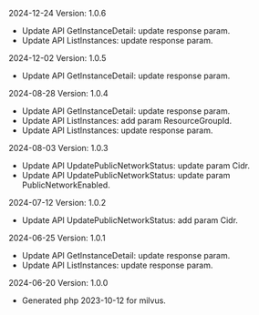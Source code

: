2024-12-24 Version: 1.0.6
- Update API GetInstanceDetail: update response param.
- Update API ListInstances: update response param.


2024-12-02 Version: 1.0.5
- Update API GetInstanceDetail: update response param.


2024-08-28 Version: 1.0.4
- Update API GetInstanceDetail: update response param.
- Update API ListInstances: add param ResourceGroupId.
- Update API ListInstances: update response param.


2024-08-03 Version: 1.0.3
- Update API UpdatePublicNetworkStatus: update param Cidr.
- Update API UpdatePublicNetworkStatus: update param PublicNetworkEnabled.


2024-07-12 Version: 1.0.2
- Update API UpdatePublicNetworkStatus: add param Cidr.


2024-06-25 Version: 1.0.1
- Update API GetInstanceDetail: update response param.
- Update API ListInstances: update response param.


2024-06-20 Version: 1.0.0
- Generated php 2023-10-12 for milvus.

